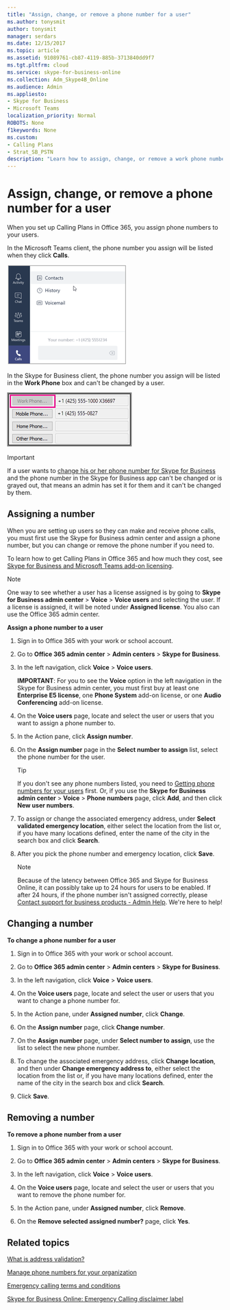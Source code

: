 ```yaml
---
title: "Assign, change, or remove a phone number for a user"
ms.author: tonysmit
author: tonysmit
manager: serdars
ms.date: 12/15/2017
ms.topic: article
ms.assetid: 91089761-cb87-4119-885b-3713840dd9f7
ms.tgt.pltfrm: cloud
ms.service: skype-for-business-online
ms.collection: Adm_Skype4B_Online
ms.audience: Admin
ms.appliesto: 
- Skype for Business
- Microsoft Teams
localization_priority: Normal
ROBOTS: None
f1keywords: None
ms.custom:
- Calling Plans
- Strat_SB_PSTN
description: "Learn how to assign, change, or remove a work phone number to your Skype for Business users so outside businesses and clients can call in."
---
```


# Assign, change, or remove a phone number for a user

When you set up Calling Plans in Office 365, you assign phone numbers to your users. 

In the Microsoft Teams client, the phone number you assign will be listed when they click **Calls**.

![User's phone number displayed in Microsoft Teams.](../images/TeamsPhoneNumber.png)

In the Skype for Business client, the phone number you assign will be listed in the **Work Phone** box and can't be changed by a user.
  
![Work Phone Number is Greyed Out.](../images/5212fa64-b55c-4398-9709-a334f3ffa749.png)
  
> [!IMPORTANT]
> If a user wants to [change his or her phone number for Skype for Business](https://support.office.com/article/20e03cc1-c023-4e5d-bafd-064ddb59ed5e) and the phone number in the Skype for Business app can't be changed or is grayed out, that means an admin has set it for them and it can't be changed by them.
  
## Assigning a number

When you are setting up users so they can make and receive phone calls, you must first use the Skype for Business admin center and assign a phone number, but you can change or remove the phone number if you need to.
  
To learn how to get Calling Plans in Office 365 and how much they cost, see [Skype for Business and Microsoft Teams add-on licensing](../skype-for-business-and-microsoft-teams-add-on-licensing/skype-for-business-and-microsoft-teams-add-on-licensing.md).
  
> [!NOTE]
> One way to see whether a user has a license assigned is by going to **Skype for Business admin center** > **Voice** > **Voice users** and selecting the user. If a license is assigned, it will be noted under **Assigned license**. You also can use the Office 365 admin center. 
  
 **Assign a phone number to a user**
  
1. Sign in to Office 365 with your work or school account.
    
2. Go to **Office 365 admin center** > **Admin centers** > **Skype for Business**.
    
3. In the left navigation, click **Voice** > **Voice users**.
    
    **IMPORTANT**: For you to see the **Voice** option in the left navigation in the Skype for Business admin center, you must first buy at least one **Enterprise E5 license**, one **Phone System** add-on license, or one **Audio Conferencing** add-on license.
    
4. On the **Voice users** page, locate and select the user or users that you want to assign a phone number to.
    
5. In the Action pane, click **Assign number**.
    
6. On the **Assign number** page in the **Select number to assign** list, select the phone number for the user.
    
    > [!TIP]
    > If you don't see any phone numbers listed, you need to [Getting phone numbers for your users](getting-phone-numbers-for-your-users.md) first. Or, if you use the **Skype for Business admin center** > **Voice** > **Phone numbers** page, click **Add**, and then click **New user numbers**. 
  
7. To assign or change the associated emergency address, under **Select validated emergency location**, either select the location from the list or, if you have many locations defined, enter the name of the city in the search box and click **Search**.
    
8. After you pick the phone number and emergency location, click **Save**.
    
    > [!NOTE]
    > Because of the latency between Office 365 and Skype for Business Online, it can possibly take up to 24 hours for users to be enabled. If after 24 hours, if the phone number isn't assigned correctly, please [Contact support for business products - Admin Help](https://support.office.com/article/32a17ca7-6fa0-4870-8a8d-e25ba4ccfd4b). We're here to help! 
  
## Changing a number

 **To change a phone number for a user**
  
1. Sign in to Office 365 with your work or school account.
    
2. Go to **Office 365 admin center** > **Admin centers** > **Skype for Business**.
    
3. In the left navigation, click **Voice** > **Voice users**.
    
4. On the **Voice users** page, locate and select the user or users that you want to change a phone number for.
    
5. In the Action pane, under **Assigned number**, click **Change**. 
    
6. On the **Assign number** page, click **Change number**.
    
7. On the **Assign number** page, under **Select number to assign**, use the list to select the new phone number. 
    
8. To change the associated emergency address, click **Change location**, and then under **Change emergency address to**, either select the location from the list or, if you have many locations defined, enter the name of the city in the search box and click **Search**.
    
9. Click **Save**.
    
## Removing a number

 **To remove a phone number from a user**
  
1. Sign in to Office 365 with your work or school account.
    
2. Go to **Office 365 admin center** > **Admin centers** > **Skype for Business**.
    
3. In the left navigation, click **Voice** > **Voice users**.
    
4. On the **Voice users** page, locate and select the user or users that you want to remove the phone number for.
    
5. In the Action pane, under **Assigned number**, click **Remove**. 
    
6. On the **Remove selected assigned number?** page, click **Yes**.
    

## Related topics
[What is address validation?](what-are-calling-plans-in-office-365\what-is-address-validation.md)

[Manage phone numbers for your organization](manage-phone-numbers-for-your-organization.md)

[Emergency calling terms and conditions](emergency-calling-terms-and-conditions.md)

[Skype for Business Online: Emergency Calling disclaimer label](https://go.microsoft.com/fwlink/?LinkID=692099)